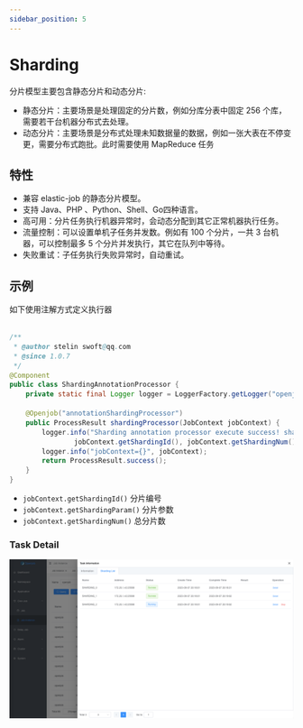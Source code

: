 ```yaml
---
sidebar_position: 5
---
```


# Sharding

分片模型主要包含静态分片和动态分片:
- 静态分片：主要场景是处理固定的分片数，例如分库分表中固定 256 个库，需要若干台机器分布式去处理。
- 动态分片：主要场景是分布式处理未知数据量的数据，例如一张大表在不停变更，需要分布式跑批。此时需要使用 MapReduce 任务

## 特性

- 兼容 elastic-job 的静态分片模型。
- 支持 Java、PHP 、Python、Shell、Go四种语言。
- 高可用：分片任务执行机器异常时，会动态分配到其它正常机器执行任务。
- 流量控制：可以设置单机子任务并发数。例如有 100 个分片，一共 3 台机器，可以控制最多 5 个分片并发执行，其它在队列中等待。
- 失败重试：子任务执行失败异常时，自动重试。

## 示例

如下使用注解方式定义执行器
```java

/**
 * @author stelin swoft@qq.com
 * @since 1.0.7
 */
@Component
public class ShardingAnnotationProcessor {
    private static final Logger logger = LoggerFactory.getLogger("openjob");

    @Openjob("annotationShardingProcessor")
    public ProcessResult shardingProcessor(JobContext jobContext) {
        logger.info("Sharding annotation processor execute success! shardingId={} shardingNum={} shardingParams={}",
                jobContext.getShardingId(), jobContext.getShardingNum(), jobContext.getShardingParam());
        logger.info("jobContext={}", jobContext);
        return ProcessResult.success();
    }
}
```

- `jobContext.getShardingId()` 分片编号
- `jobContext.getShardingParam()` 分片参数
- `jobContext.getShardingNum()` 总分片数

### Task Detail

![img.png](assets/sharding/img.png)